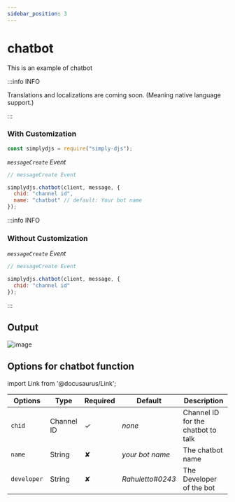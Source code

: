 ```yaml
---
sidebar_position: 3
---
```


# chatbot

This is an example of chatbot

:::info INFO

Translations and localizations are coming soon. (Meaning native language support.)

:::

### With Customization

```js
const simplydjs = require("simply-djs");
```

_`messageCreate` Event_

```js
// messageCreate Event

simplydjs.chatbot(client, message, {
  chid: "channel id",
  name: "chatbot" // default: Your bot name
});
```

:::info INFO

### Without Customization

_`messageCreate` Event_

```js
// messageCreate Event

simplydjs.chatbot(client, message, {
  chid: "channel id"
});
```

:::

## Output

![image](https://user-images.githubusercontent.com/71836991/128004987-058f76b2-37ff-4009-a14e-e69cd8cb3747.png)

## Options for chatbot function

import Link from '@docusaurus/Link';

<div style={{textAlign: 'center'}}>

| Options     | Type                                                                                                                 | Required | Default          | Description                        |
| ----------- | -------------------------------------------------------------------------------------------------------------------- | -------- | ---------------- | ---------------------------------- |
| `chid`      | <Link to="https://developer.mozilla.org/en-US/docs/Web/JavaScript/Reference/Global_Objects/String">Channel ID</Link> | ✓        | _none_           | Channel ID for the chatbot to talk |
| `name`      | <Link to="https://developer.mozilla.org/en-US/docs/Web/JavaScript/Reference/Global_Objects/String">String</Link>     | ✘        | _your bot name_  | The chatbot name                   |
| `developer` | <Link to="https://developer.mozilla.org/en-US/docs/Web/JavaScript/Reference/Global_Objects/String">String</Link>     | ✘        | _Rahuletto#0243_ | The Developer of the bot           |

</div>
